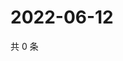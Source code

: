 # 2022-06-12

共 0 条

<!-- BEGIN WEIBO -->
<!-- 最后更新时间 Sun Jun 12 2022 15:14:35 GMT+0800 (China Standard Time) -->

<!-- END WEIBO -->
